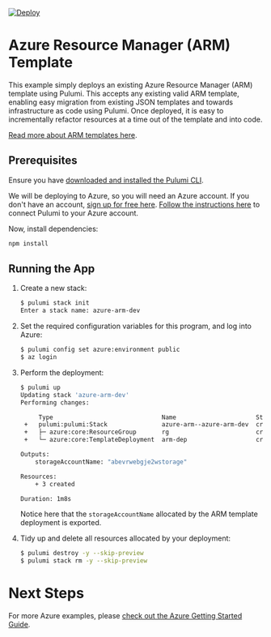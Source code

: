 [![Deploy](https://get.pulumi.com/new/button.svg)](https://app.pulumi.com/new)

# Azure Resource Manager (ARM) Template

This example simply deploys an existing Azure Resource Manager (ARM) template using Pulumi. This accepts
any existing valid ARM template, enabling easy migration from existing JSON templates and towards infrastructure
as code using Pulumi. Once deployed, it is easy to incrementally refactor resources at a time out of the template
and into code.

[Read more about ARM templates here](
https://docs.microsoft.com/en-us/azure/azure-resource-manager/resource-group-overview#template-deployment).

## Prerequisites

Ensure you have [downloaded and installed the Pulumi CLI](https://www.pulumi.com/docs/reference/install/).

We will be deploying to Azure, so you will need an Azure account. If you don't have an account,
[sign up for free here](https://azure.microsoft.com/en-us/free/). [Follow the instructions
here](https://www.pulumi.com/docs/reference/clouds/azure/setup/) to connect Pulumi to your Azure account.

Now, install dependencies:

```sh
npm install
```

## Running the App

1. Create a new stack:

    ```sh
    $ pulumi stack init
    Enter a stack name: azure-arm-dev
    ```

2. Set the required configuration variables for this program, and log into Azure:

    ```bash
    $ pulumi config set azure:environment public
    $ az login
    ```

3. Perform the deployment:

    ```sh
    $ pulumi up
    Updating stack 'azure-arm-dev'
    Performing changes:

         Type                              Name                      Status
     +   pulumi:pulumi:Stack               azure-arm--azure-arm-dev  created
     +   ├─ azure:core:ResourceGroup       rg                        created
     +   └─ azure:core:TemplateDeployment  arm-dep                   created

    Outputs:
        storageAccountName: "abevrwebgje2wstorage"

    Resources:
        + 3 created

    Duration: 1m8s
    ```

    Notice here that the `storageAccountName` allocated by the ARM template deployment is exported.

4. Tidy up and delete all resources allocated by your deployment:

    ```bash
    $ pulumi destroy -y --skip-preview
    $ pulumi stack rm -y --skip-preview
    ```

# Next Steps

For more Azure examples, please [check out the Azure Getting Started Guide](
https://www.pulumi.com/docs/quickstart/azure/).

